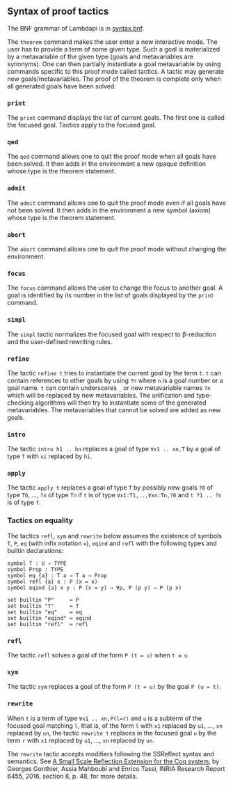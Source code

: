 Syntax of proof tactics
-----------------------

The BNF grammar of Lambdapi is in [syntax.bnf](../syntax.bnf).

The `theorem` command makes the user enter a new interactive mode. The
user has to provide a term of some given type. Such a goal is
materialized by a metavariable of the given type (goals and
metavariables are synonyms). One can then partially instantiate a goal
metavariable by using commands specific to this proof mode called
tactics. A tactic may generate new goals/metavariables. The proof of
the theorem is complete only when all generated goals have been
solved.

<!---------------------------------------------------------------------------->
### `print`

The `print` command displays the list of current goals. The first one
is called the focused goal. Tactics apply to the focused goal.

<!---------------------------------------------------------------------------->
### `qed`

The `qed` command allows one to quit the proof mode when all goals
have been solved. It then adds in the environment a new opaque
definition whose type is the theorem statement.

<!---------------------------------------------------------------------------->
### `admit`

The `admit` command allows one to quit the proof mode even if all
goals have not been solved. It then adds in the environment a new
symbol (axiom) whose type is the theorem statement.

<!---------------------------------------------------------------------------->
### `abort`

The `abort` command allows one to quit the proof mode without changing
the environment.

<!---------------------------------------------------------------------------->
### `focus`

The `focus` command allows the user to change the focus to another
goal. A goal is identified by its number in the list of goals
displayed by the `print` command.

<!---------------------------------------------------------------------------->
### `simpl`

The `simpl` tactic normalizes the focused goal with respect to
β-reduction and the user-defined rewriting rules.

<!---------------------------------------------------------------------------->
### `refine`

The tactic `refine t` tries to instantiate the current goal by the
term `t`. `t` can contain references to other goals by using `?n`
where `n` is a goal number or a goal name. `t` can contain underscores
`_` or new metavariable names `?n` which will be replaced by new
metavariables. The unification and type-checking algorithms will then
try to instantiate some of the generated metavariables. The
metavariables that cannot be solved are added as new goals.

<!---------------------------------------------------------------------------->
### `intro`

The tactic `intro h1 .. hn` replaces a goal of type `∀x1
.. xn,T` by a goal of type `T` with `xi` replaced by `hi`.

<!---------------------------------------------------------------------------->
### `apply`

The tactic `apply t` replaces a goal of type `T` by possibly new
goals `?0` of type `TO`, ..., `?n` of type `Tn` if `t` is of type
`∀x1:T1,..,∀xn:Tn,?0` and `t ?1 .. ?n` is of type `T`.

<!---------------------------------------------------------------------------->
### Tactics on equality

The tactics `refl`, `sym` and `rewrite` below assumes the existence of
symbols `T`, `P`, `eq` (with infix notation `=`), `eqind` and `refl`
with the following types and builtin declarations:

```
symbol T : U ⇒ TYPE
symbol Prop : TYPE
symbol eq {a} : T a ⇒ T a ⇒ Prop
symbol refl {a} x : P (x = x)
symbol eqind {a} x y : P (x = y) ⇒ ∀p, P (p y) ⇒ P (p x)

set builtin "P"     ≔ P
set builtin "T"     ≔ T
set builtin "eq"    ≔ eq
set builtin "eqind" ≔ eqind
set builtin "refl"  ≔ refl
```

<!---------------------------------------------------------------------------->
### `refl`

The tactic `refl` solves a goal of the form `P (t = u)` when `t ≡ u`.

<!---------------------------------------------------------------------------->
### `sym`

The tactic `sym` replaces a goal of the form `P (t = u)` by the goal
`P (u = t)`.

<!---------------------------------------------------------------------------->
### `rewrite`

When `t` is a term of type `∀x1 .. xn,P(l=r)` and `u` is a subterm of
the focused goal matching `l`, that is, of the form `l` with `x1`
replaced by `u1`, ..., `xn` replaced by `un`, the tactic `rewrite t`
replaces in the focused goal `u` by the term `r` with `x1` replaced by
`u1`, ..., `xn` replaced by `un`.

The `rewrite` tactic accepts modifiers following the SSReflect syntax
   and semantics. See [A Small Scale Reflection Extension for the Coq
   system](http://hal.inria.fr/inria-00258384), by Georges Gonthier,
   Assia Mahboubi and Enrico Tassi, INRIA Research Report 6455, 2016,
   section 8, p. 48, for more details.
